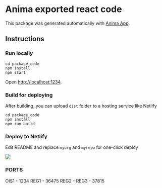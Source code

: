 # Anima exported react code

This package was generated automatically with [Anima App](https://www.animaapp.com).

## Instructions

### Run locally

```
cd package_code
npm install
npm start
```

Open [http://localhost:1234](http://localhost:1234).

### Build for deploying

After building, you can upload `dist` folder to a hosting service like Netlify

```
cd package_code
npm install
npm run build
```

### Deploy to Netlify

Edit README and replace `myorg` and `myrepo` for one-click deploy

[![](https://www.netlify.com/img/deploy/button.svg)](https://app.netlify.com/start/deploy?repository=https://github.com/myorg/myrepo)

### PORTS

OIS1 - 1234
REG1 - 36475
REG2 -
REG3 - 37815

